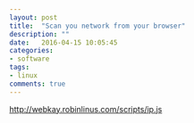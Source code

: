 ```yaml
---
layout: post
title:  "Scan you network from your browser"
description: ""
date:   2016-04-15 10:05:45
categories:
- software
tags:
- linux
comments: true
---
```


http://webkay.robinlinus.com/scripts/ip.js
